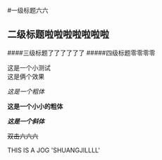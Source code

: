 #一级标题六六
## 二级标题啦啦啦啦啦啦啦
####三级标题了了了了了了
#####四级标题零零零零



这是一个小测试<br>
这是俩个效果


*这是一个粗体*


**这是一个小小的粗体**

***这是一个斜体***

~~双击六六六~~

THIS IS A JOG 'SHUANGJILLLL'
